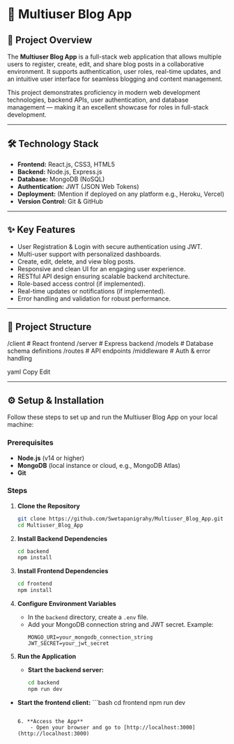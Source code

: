 # 🚀 Multiuser Blog App

## 📌 Project Overview
The **Multiuser Blog App** is a full-stack web application that allows multiple users to register, create, edit, and share blog posts in a collaborative environment. It supports authentication, user roles, real-time updates, and an intuitive user interface for seamless blogging and content management.

This project demonstrates proficiency in modern web development technologies, backend APIs, user authentication, and database management — making it an excellent showcase for roles in full-stack development.

---

## 🛠️ Technology Stack
- **Frontend:** React.js, CSS3, HTML5
- **Backend:** Node.js, Express.js
- **Database:** MongoDB (NoSQL)
- **Authentication:** JWT (JSON Web Tokens)
- **Deployment:** (Mention if deployed on any platform e.g., Heroku, Vercel)
- **Version Control:** Git & GitHub

---

## ✨ Key Features
- User Registration & Login with secure authentication using JWT.
- Multi-user support with personalized dashboards.
- Create, edit, delete, and view blog posts.
- Responsive and clean UI for an engaging user experience.
- RESTful API design ensuring scalable backend architecture.
- Role-based access control (if implemented).
- Real-time updates or notifications (if implemented).
- Error handling and validation for robust performance.

---

## 📂 Project Structure
/client # React frontend
/server # Express backend
/models # Database schema definitions
/routes # API endpoints
/middleware # Auth & error handling

yaml
Copy
Edit

---


## ⚙️ Setup & Installation

Follow these steps to set up and run the Multiuser Blog App on your local machine:

### Prerequisites
- **Node.js** (v14 or higher)
- **MongoDB** (local instance or cloud, e.g., MongoDB Atlas)
- **Git**

### Steps

1. **Clone the Repository**
    ```bash
    git clone https://github.com/Swetapanigrahy/Multiuser_Blog_App.git
    cd Multiuser_Blog_App
    ```

2. **Install Backend Dependencies**
    ```bash
    cd backend
    npm install
    ```
3. **Install Frontend Dependencies**
    ```bash
    cd frontend
    npm install
    ```

4. **Configure Environment Variables**
    - In the `backend` directory, create a `.env` file.
    - Add your MongoDB connection string and JWT secret. Example:
      ```env
      MONGO_URI=your_mongodb_connection_string
      JWT_SECRET=your_jwt_secret
      ```

5. **Run the Application**
    - **Start the backend server:**
      ```bash
      cd backend
      npm run dev
      ```
- **Start the frontend client:**
      ```bash
    cd frontend
    npm run dev
    ```

    6. **Access the App**
        - Open your browser and go to [http://localhost:3000](http://localhost:3000)


